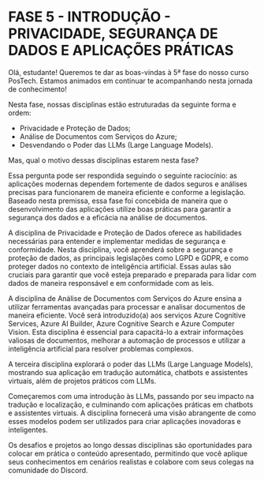# FASE 5 - INTRODUÇÃO - PRIVACIDADE, SEGURANÇA DE DADOS E APLICAÇÕES PRÁTICAS

Olá, estudante! Queremos te dar as boas-vindas à 5ª fase do nosso curso PosTech. Estamos animados em continuar te acompanhando nesta jornada de conhecimento!

Nesta fase, nossas disciplinas estão estruturadas da seguinte forma e ordem:
* Privacidade e Proteção de Dados;
*  Análise de Documentos com Serviços do Azure;
*  Desvendando o Poder das LLMs (Large Language Models).
            
Mas, qual o motivo dessas disciplinas estarem nesta fase?
        
Essa pergunta pode ser respondida seguindo o seguinte raciocínio: as aplicações modernas dependem fortemente de dados seguros e análises precisas para funcionarem de maneira eficiente e conforme a legislação. Baseado nesta premissa, essa fase foi concebida de maneira que o desenvolvimento das aplicações utilize boas práticas para garantir a segurança dos dados e a eficácia na análise de documentos.
        
A disciplina de Privacidade e Proteção de Dados oferece as habilidades necessárias para entender e implementar medidas de segurança e conformidade. Nesta disciplina, você aprenderá sobre a segurança e proteção de dados, as principais legislações como LGPD e GDPR, e como proteger dados no contexto de inteligência artificial. Essas aulas são cruciais para garantir que você esteja preparado e preparada para lidar com dados de maneira responsável e em conformidade com as leis.
        
A disciplina de Análise de Documentos com Serviços do Azure ensina a utilizar ferramentas avançadas para processar e analisar documentos de maneira eficiente. Você será introduzido(a) aos serviços Azure Cognitive Services, Azure AI Builder, Azure Cognitive Search e Azure Computer Vision. Esta disciplina é essencial para capacitá-lo a extrair informações valiosas de documentos, melhorar a automação de processos e utilizar a inteligência artificial para resolver problemas complexos.
        
A terceira disciplina explorará o poder das LLMs (Large Language Models), mostrando sua aplicação em tradução automática, chatbots e assistentes virtuais, além de projetos práticos com LLMs.
        
Começaremos com uma introdução às LLMs, passando por seu impacto na tradução e localização, e culminando com aplicações práticas em chatbots e assistentes virtuais. A disciplina fornecerá uma visão abrangente de como esses modelos podem ser utilizados para criar aplicações inovadoras e inteligentes.
        
Os desafios e projetos ao longo dessas disciplinas são oportunidades para colocar em prática o conteúdo apresentado, permitindo que você aplique seus conhecimentos em cenários realistas e colabore com seus colegas na comunidade do Discord.
